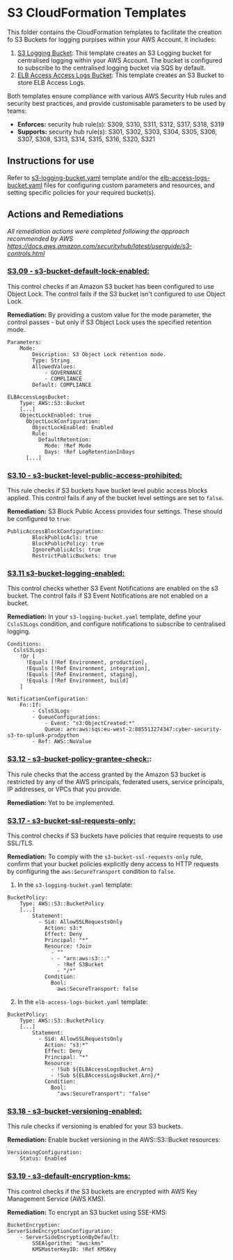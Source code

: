 # S3 CloudFormation Templates

This folder contains the CloudFormation templates  to facilitate the creation fo S3 Buckets for logging purpises within your AWS Account. It includes:

1. [S3 Logging Bucket](s3-logging-bucket.yaml): This template creates an S3 Logging bucket for centralised logging within your AWS Account. The bucket is configured to subscribe to the centralised logging bucket via SQS by default.
2. [ELB Access Access Logs Bucket](elb-access-logs-bucket.yaml): This template creates an S3 Bucket to store ELB Access Logs. 

Both templates ensure compliance with various AWS Security Hub rules and security best practices, and provide customisable parameters to be used by teams:

- **Enforces:** security hub rule(s): S309, S310, S311, S312, S317, S318, S319
- **Supports:** security hub rule(s): S301, S302, S303, S304, S305, S306, S307, S308, S313, S314, S315, S316, S320, S321

## Instructions for use

Refer to [s3-logging-bucket.yaml](s3-logging-bucket.yaml) template and/or the [elb-access-logs-bucket.yaml](elb-access-logs-bucket.yaml) files for configuring custom parameters and resources, and setting specific policies for your required bucket(s). 

## Actions and Remediations

_All remediation actions were completed following the approach recommended by AWS https://docs.aws.amazon.com/securityhub/latest/userguide/s3-controls.html_

### **[S3.09 - s3-bucket-default-lock-enabled:](https://docs.aws.amazon.com/config/latest/developerguide/s3-bucket-default-lock-enabled.html)** 

This control checks if an Amazon S3 bucket has been configured to use Object Lock. The control fails if the S3 bucket isn't configured to use Object Lock.

**Remediation:** By providing a custom value for the mode parameter, the control passes - but only if S3 Object Lock uses the specified retention mode.

```
Parameters: 
    Mode: 
        Description: S3 Object Lock retention mode.
        Type: String
        AllowedValues:
            - GOVERNANCE
            - COMPLIANCE
        Default: COMPLIANCE
```
```
ELBAccessLogsBucket:
    Type: AWS::S3::Bucket
    [...]
    ObjectLockEnabled: true
      ObjectLockConfiguration:
        ObjectLockEnabled: Enabled
        Rule:
          DefaultRetention:
            Mode: !Ref Mode
            Days: !Ref LogRetentionInDays
      [...]
```

### **[S3.10 - s3-bucket-level-public-access-prohibited:](https://docs.aws.amazon.com/config/latest/developerguide/s3-bucket-level-public-access-prohibited.html)** 

This rule checks if S3 buckets have bucket level public access blocks applied. This control fails if any of the bucket level settings are set to `false`.

**Remediation:** S3 Block Public Access provides four settings. These should be configured to `true`:
```
PublicAccessBlockConfiguration:
        BlockPublicAcls: true
        BlockPublicPolicy: true
        IgnorePublicAcls: true
        RestrictPublicBuckets: true
```

### **[S3.11 s3-bucket-logging-enabled:](https://docs.aws.amazon.com/config/latest/developerguide/s3-bucket-logging-enabled.html)** 

This control checks whether S3 Event Notifications are enabled on the s3 bucket. The control fails if S3 Event Notifications are not enabled on a bucket.

**Remediation:** In your `s3-logging-bucket.yaml` template, define your `CslsS3Logs` condition, and configure notifications to subscribe to centralised logging.

```
Conditions:
  CslsS3Logs:
    !Or [
      !Equals [!Ref Environment, production],
      !Equals [!Ref Environment, integration],
      !Equals [!Ref Environment, staging],
      !Equals [!Ref Environment, build]
    ]
```

```
NotificationConfiguration:
    Fn::If: 
        - CslsS3Logs
        - QueueConfigurations: 
            - Event: "s3:ObjectCreated:*"
            Queue: arn:aws:sqs:eu-west-2:885513274347:cyber-security-s3-to-splunk-prodpython
        - Ref: AWS::NoValue
```

### **[S3.12 - s3-bucket-policy-grantee-check:](https://docs.aws.amazon.com/config/latest/developerguide/s3-bucket-policy-grantee-check.html):** 

This rule checks that the access granted by the Amazon S3 bucket is restricted by any of the AWS principals, federated users, service principals, IP addresses, or VPCs that you provide.

**Remediation:** Yet to be implemented. 

### **[S3.17 - s3-bucket-ssl-requests-only:](https://docs.aws.amazon.com/config/latest/developerguide/s3-bucket-ssl-requests-only.html)** 

This control checks if S3 buckets have policies that require requests to use SSL/TLS.
    
**Remediation:** To comply with the `s3-bucket-ssl-requests-only` rule, confirm that your bucket policies explicitly deny access to HTTP requests by configuring the `aws:SecureTransport` condition to `false`.

1. In the `s3-logging-bucket.yaml` template:
```
BucketPolicy:
    Type: AWS::S3::BucketPolicy
    [...]
        Statement:
          - Sid: AllowSSLRequestsOnly
            Action: s3:*
            Effect: Deny
            Principal: "*"
            Resource: !Join
              - ""
              - - "arn:aws:s3:::"
                - !Ref S3Bucket
                - "/*"
            Condition:
              Bool:
                aws:SecureTransport: false
```

2. In the `elb-access-logs-bucket.yaml` template:

```
BucketPolicy:
    Type: AWS::S3::BucketPolicy
    [...]
        Statement:
          - Sid: AllowSSLRequestsOnly
            Action: "s3:*"
            Effect: Deny 
            Principal: "*"
            Resource:
              - !Sub ${ELBAccessLogsBucket.Arn}
              - !Sub ${ELBAccessLogsBucket.Arn}/*
            Condition: 
              Bool:
                "aws:SecureTransport": "false"
```

### **[S3.18 - s3-bucket-versioning-enabled:](https://docs.aws.amazon.com/config/latest/developerguide/s3-bucket-versioning-enabled.html)** 

This rule checks if versioning is enabled for your S3 buckets. 

**Remediation:** Enable bucket versioning in the AWS::S3::Bucket resources: 

```
VersioningConfiguration:
    Status: Enabled
```

### **[S3.19 - s3-default-encryption-kms:](https://docs.aws.amazon.com/config/latest/developerguide/s3-default-encryption-kms.html)** 

This control checks if the S3 buckets are encrypted with AWS Key Management Service (AWS KMS).

**Remediation:** To encrypt an S3 bucket using SSE-KMS:

```
BucketEncryption:
ServerSideEncryptionConfiguration:
    - ServerSideEncryptionByDefault:
        SSEAlgorithm: "aws:kms"
        KMSMasterKeyID: !Ref KMSKey
```